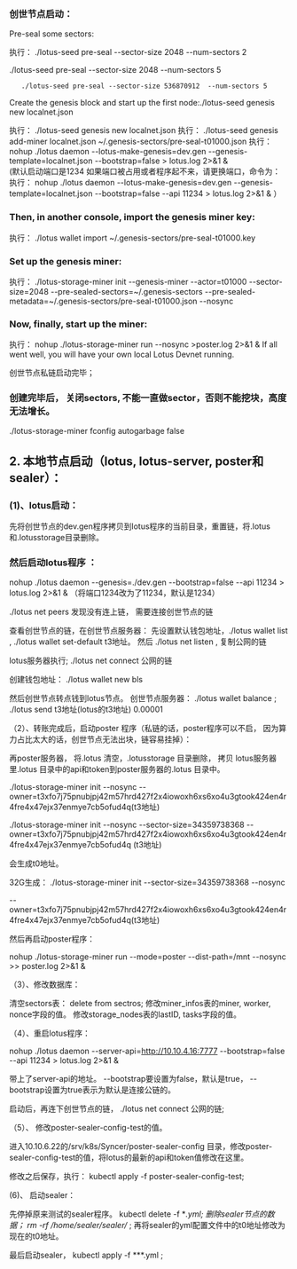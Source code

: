### 创世节点启动：

Pre-seal some sectors:

执行：    ./lotus-seed pre-seal --sector-size 2048 --num-sectors 2

./lotus-seed pre-seal --sector-size 2048 --num-sectors 5


       ./lotus-seed pre-seal --sector-size 536870912  --num-sectors 5


Create the genesis block and start up the first node:./lotus-seed genesis new localnet.json

执行：    ./lotus-seed genesis new localnet.json
执行：   ./lotus-seed genesis add-miner localnet.json ~/.genesis-sectors/pre-seal-t01000.json
执行： nohup ./lotus daemon --lotus-make-genesis=dev.gen --genesis-template=localnet.json --bootstrap=false  > lotus.log 2>&1  &    
(默认启动端口是1234  如果端口被占用或者程序起不来，请更换端口，命令为：
执行： nohup ./lotus daemon --lotus-make-genesis=dev.gen    --genesis-template=localnet.json --bootstrap=false --api 11234 > lotus.log 2>&1 &    ）


### Then, in another console, import the genesis miner key:

执行： ./lotus wallet import ~/.genesis-sectors/pre-seal-t01000.key
### Set up the genesis miner:

执行： ./lotus-storage-miner init --genesis-miner --actor=t01000 --sector-size=2048 --pre-sealed-sectors=~/.genesis-sectors --pre-sealed-metadata=~/.genesis-sectors/pre-seal-t01000.json --nosync
### Now, finally, start up the miner:

执行： nohup ./lotus-storage-miner run --nosync  >poster.log  2>&1 &
If all went well, you will have your own local Lotus Devnet running.

创世节点私链启动完毕；



### 创建完毕后， 关闭sectors, 不能一直做sector，否则不能挖块，高度无法增长。 



./lotus-storage-miner   fconfig  autogarbage  false





## 2.   本地节点启动（lotus, lotus-server, poster和sealer）：

### (1)、lotus启动：  

先将创世节点的dev.gen程序拷贝到lotus程序的当前目录，重置链，将.lotus 和.lotusstorage目录删除。

### 然后启动lotus程序 ：

nohup ./lotus daemon --genesis=./dev.gen --bootstrap=false --api 11234 > lotus.log 2>&1 &  （将端口1234改为了11234，默认是1234）

./lotus net peers   发现没有连上链， 需要连接创世节点的链

查看创世节点的链，在创世节点服务器：  先设置默认钱包地址，./lotus wallet list ,          ./lotus wallet set-default   t3地址。   然后      ./lotus net listen ,     复制公网的链

 lotus服务器执行; ./lotus net connect 公网的链

创建钱包地址：  ./lotus wallet new bls



然后创世节点转点钱到lotus节点。  创世节点服务器： ./lotus wallet balance ;  ./lotus  send   t3地址(lotus的t3地址)    0.00001



（2）、转账完成后，启动poster 程序（私链的话，poster程序可以不启， 因为算力占比太大的话，创世节点无法出块，链容易挂掉）： 

再poster服务器，  将.lotus 清空，.lotusstorage 目录删除，  拷贝 lotus服务器里.lotus 目录中的api和token到poster服务器的.lotus 目录中。

./lotus-storage-miner init    --nosync   --owner=t3xfo7j75pnubjpj42m57hrd427f2x4iowoxh6xs6xo4u3gtook424en4r4fre4x47ejx37enmye7cb5ofud4q(t3地址)   



./lotus-storage-miner init    --nosync  --sector-size=34359738368  --owner=t3xfo7j75pnubjpj42m57hrd427f2x4iowoxh6xs6xo4u3gtook424en4r4fre4x47ejx37enmye7cb5ofud4q   (t3地址)  

会生成t0地址。



32G生成： ./lotus-storage-miner init    --sector-size=34359738368  --nosync     

 --owner=t3xfo7j75pnubjpj42m57hrd427f2x4iowoxh6xs6xo4u3gtook424en4r4fre4x47ejx37enmye7cb5ofud4q(t3地址)    



然后再启动poster程序： 

nohup ./lotus-storage-miner     run     --mode=poster     --dist-path=/mnt    --nosync >> poster.log 2>&1 &



（3）、修改数据库： 

 清空sectors表： delete from sectros;      修改miner_infos表的miner, worker, nonce字段的值。   修改storage_nodes表的lastID,  tasks字段的值。

（4）、重启lotus程序：

nohup ./lotus daemon --server-api=http://10.10.4.16:7777 --bootstrap=false --api 11234 > lotus.log 2>&1 & 

带上了server-api的地址。   --bootstrap要设置为false，默认是true，  --bootstrap设置为true表示为默认是连接公链的。

启动后，再连下创世节点的链，  ./lotus   net connect    公网的链;



（5）、  修改poster-sealer-config-test的值。

进入10.10.6.22的/srv/k8s/Syncer/poster-sealer-config  目录，修改poster-sealer-config-test的值，将lotus的最新的api和token值修改在这里。

修改之后保存，执行：   kubectl apply -f poster-sealer-config-test;

(6)、  启动sealer：

先停掉原来测试的sealer程序。  kubectl delete -f   ***.yml;     删除sealer节点的数据；  rm -rf   /home/sealer/sealer*/* ;     再将sealer的yml配置文件中的t0地址修改为现在的t0地址。

最后启动sealer，  kubectl  apply -f ***.yml  ;

